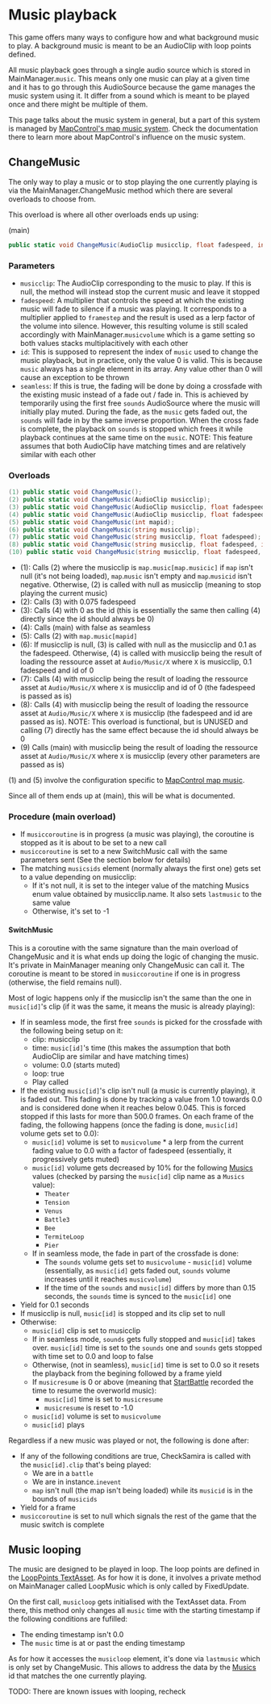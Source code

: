 # Music playback
This game offers many ways to configure how and what background music to play. A background music is meant to be an AudioClip with loop points defined.

All music playback goes through a single audio source which is stored in MainManager.`music`. This means only one music can play at a given time and it has to go through this AudioSource because the game manages the music system using it. It differ from a sound which is meant to be played once and there might be multiple of them.

This page talks about the music system in general, but a part of this system is managed by [MapControl's map music system](../MapControl/Music.md). Check the documentation there to learn more about MapControl's influence on the music system.

## ChangeMusic
The only way to play a music or to stop playing the one currently playing is via the MainManager.ChangeMusic method which there are several overloads to choose from.

This overload is where all other overloads ends up using:

(main)
```cs
public static void ChangeMusic(AudioClip musicclip, float fadespeed, int id, bool seamless)
```

### Parameters

- `musicclip`: The AudioClip corresponding to the music to play. If this is null, the method will instead stop the current music and leave it stopped
- `fadespeed`: A multiplier that controls the speed at which the existing music will fade to silence if a music was playing. It corresponds to a multiplier applied to `framestep` and the result is used as a lerp factor of the volume into silence. However, this resulting volume is still scaled accordingly with MainManager.`musicvolume` which is a game setting so both values stacks multiplacitively with each other
- `id`: This is supposed to represent the index of `music` used to change the music playback, but in practice, only the value 0 is valid. This is because `music` always has a single element in its array. Any value other than 0 will cause an exception to be thrown
- `seamless`: If this is true, the fading will be done by doing a crossfade with the existing music instead of a fade out / fade in. This is achieved by temporarily using the first free `sounds` AudioSource where the music will initially play muted. During the fade, as the `music` gets faded out, the `sounds` will fade in by the same inverse proportion. When the cross fade is complete, the playback on `sounds` is stopped which frees it while playback continues at the same time on the `music`. NOTE: This feature assumes that both AudioClip have matching times and are relatively similar with each other

### Overloads

```cs
(1) public static void ChangeMusic();
(2) public static void ChangeMusic(AudioClip musicclip);
(3) public static void ChangeMusic(AudioClip musicclip, float fadespeed);
(4) public static void ChangeMusic(AudioClip musicclip, float fadespeed, int id);
(5) public static void ChangeMusic(int mapid);
(6) public static void ChangeMusic(string musicclip);
(7) public static void ChangeMusic(string musicclip, float fadespeed);
(8) public static void ChangeMusic(string musicclip, float fadespeed, int id);
(10) public static void ChangeMusic(string musicclip, float fadespeed, int id, bool seamless);
```

- (1): Calls (2) where the musicclip is `map.music[map.musicic]` if `map` isn't null (it's not being loaded), `map`.`music` isn't empty and `map`.`musicid` isn't negative. Otherwise, (2) is called with null as musicclip (meaning to stop playing the current music)
- (2): Calls (3) with 0.075 fadespeed
- (3): Calls (4) with 0 as the id (this is essentially the same then calling (4) directly since the id should always be 0)
- (4): Calls (main) with false as seamless
- (5): Calls (2) with `map.music[mapid]`
- (6): If musicclip is null, (3) is called with null as the musicclip and 0.1 as the fadespeed. Otherwise, (4) is called with musicclip being the result of loading the ressource asset at `Audio/Music/X` where `X` is musicclip, 0.1 fadespeed and id of 0
- (7): Calls (4) with musicclip being the result of loading the ressource asset at `Audio/Music/X` where `X` is musicclip and id of 0 (the fadespeed is passed as is)
- (8): Calls (4) with musicclip being the result of loading the ressource asset at `Audio/Music/X` where `X` is musicclip (the fadespeed and id are passed as is). NOTE: This overload is functional, but is UNUSED and calling (7) directly has the same effect because the id should always be 0
- (9) Calls (main) with musicclip being the result of loading the ressource asset at `Audio/Music/X` where `X` is musicclip (every other parameters are passed as is)

(1) and (5) involve the configuration specific to [MapControl map music](../MapControl/Music.md).

Since all of them ends up at (main), this will be what is documented.

### Procedure (main overload)

- If `musiccoroutine` is in progress (a music was playing), the coroutine is stopped as it is about to be set to a new call
- `musiccoroutine` is set to a new SwitchMusic call with the same parameters sent (See the section below for details)
- The matching `musicsids` element (normally always the first one) gets set to a value depending on musicclip:
    - If it's not null, it is set to the integer value of the matching Musics enum value obtained by musicclip.name. It also sets `lastmusic` to the same value
    - Otherwise, it's set to -1

#### SwitchMusic
This is a coroutine with the same signature than the main overload of ChangeMusic and it is what ends up doing the logic of changing the music. It's private in MainManager meaning only ChangeMusic can call it. The coroutine is meant to be stored in `musiccoroutine` if one is in progress (otherwise, the field remains null).

Most of logic happens only if the musicclip isn't the same than the one in `music[id]`'s clip (if it was the same, it means the music is already playing):

- If in seamless mode, the first free `sounds` is picked for the crossfade with the following being setup on it:
    - clip: musicclip
    - time: `music[id]`'s time (this makes the assumption that both AudioClip are similar and have matching times)
    - volume: 0.0 (starts muted)
    - loop: true
    - Play called
- If the existing `music[id]`'s clip isn't null (a music is currently playing), it is faded out. This fading is done by tracking a value from 1.0 towards 0.0 and is considered done when it reaches below 0.045. This is forced stopped if this lasts for more than 500.0 frames. On each frame of the fading, the following happens (once the fading is done, `music[id]` volume gets set to 0.0):
    - `music[id]` volume is set to `musicvolume` * a lerp from the current fading value to 0.0 with a factor of fadespeed (essentially, it progressively gets muted)
    - `music[id]` volume gets decreased by 10% for the following [Musics](../Enums%20and%20IDs/Musics.md) values (checked by parsing the `music[id]` clip name as a `Musics` value):
        - `Theater`
        - `Tension`
        - `Venus`
        - `Battle3`
        - `Bee`
        - `TermiteLoop`
        - `Pier`
    - If in seamless mode, the fade in part of the crossfade is done:
        - The `sounds` volume gets set to `musicvolume` - `music[id]` volume (essentially, as `music[id]` gets faded out, `sounds` volume increases until it reaches `musicvolume`)
        - If the time of the `sounds` and `music[id]` differs by more than 0.15 seconds, the `sounds` time is synced to the `music[id]` one
- Yield for 0.1 seconds
- If musicclip is null, `music[id]` is stopped and its clip set to null
- Otherwise:
    - `music[id]` clip is set to musicclip
    - If in seamless mode, `sounds` gets fully stopped and `music[id]` takes over. `music[id]` time is set to the `sounds` one and `sounds` gets stopped with time set to 0.0 and loop to false
    - Otherwise, (not in seamless), `music[id]` time is set to 0.0 so it resets the playback from the begining followed by a frame yield
    - If `musicresume` is 0 or above (meaning that [StartBattle](../Battle%20system/StartBattle.md) recorded the time to resume the overworld music):
        - `music[id]` time is set to `musicresume`
        - `musicresume` is reset to -1.0
    - `music[id]` volume is set to `musicvolume`
    - `music[id]` plays

Regardless if a new music was played or not, the following is done after:

- If any of the following conditions are true, CheckSamira is called with the `music[id].clip` that's being played:
    - We are in a `battle`
    - We are in instance.`inevent`
    - `map` isn't null (the map isn't being loaded) while its `musicid` is in the bounds of `musicids`
- Yield for a frame
- `musiccoroutine` is set to null which signals the rest of the game that the music switch is complete

## Music looping
The music are designed to be played in loop. The loop points are defined in the [LoopPoints TextAsset](../TextAsset%20Data/Musics%20data.md#looppoints-data). As for how it is done, it involves a private method on MainManager called LoopMusic which is only called by FixedUpdate.

On the first call, `musicloop` gets initialised with the TextAsset data. From there, this method only changes all `music` time with the starting timestamp if the following conditions are fufilled:

- The ending timestamp isn't 0.0
- The `music` time is at or past the ending timestamp

As for how it accesses the `musicloop` element, it's done via `lastmusic` which is only set by ChangeMusic. This allows to address the data by the [Musics](../Enums%20and%20IDs/Musics.md) id that matches the one currently playing.

TODO: There are known issues with looping, recheck
